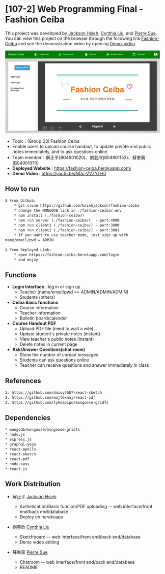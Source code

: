 # [107-2] Web Programming Final - Fashion Ceiba
This project was developed by [Jackson Hsieh](https://github.com/hsiehjackson), [Cynthia Liu](https://github.com/CynthiaYLiu), and [Pierre Sue](https://github.com/PierreSue). You can view this project on the browser through the following link [Fashion-Ceiba](https://fashion-ceiba.herokuapp.com/) and see the demonstration video by opening [Demo-video](https://youtu.be/NDc-VVZYLH0).

![image](https://github.com/CynthiaYLiu/Fashion-Ceiba/blob/master/img/68747470733a2f2f692e696d6775722e636f6d2f733341593361752e6a7067.jpeg)

* Topic : (Group 03) Fashion Ceiba
* Enable users to upload course handout, to update private and public notes immediately, and to ask questions online.
* Team member：解正平(B04901020)、劉芸欣(B04901152)、蘇峯廣(B04901070)
* **Deployed Website** : https://fashion-ceiba.herokuapp.com/
* **Demo Video** : https://youtu.be/NDc-VVZYLH0

## How to run
```
$ From Github:
    * git clone https://github.com/hsiehjackson/fashion-ceiba
    * change the MONGODB link in ./fashion-ceiba/.env
    * npm install (./fashion-ceiba/)
    * npm run server (./fashion-ceiba/)  - port:4000
    * npm run client1 (./fashion-ceiba/) - port:3000
    * npm run client2 (./fashion-ceiba/) - port:3001
    * If you want to use teacher mode, just sign up with name/email/pwd = ADMIN

$ From Deployed Link:
    * open https://fashion-ceiba.herokuapp.com/login
    * and enjoy
```

## Functions
* **Login Interface** : log in or sign up
    * Teacher (name/email/pwd == ADMIN/ADMIN/ADMIN)
    * Students (others)
* **Ceiba Basic functions**
    * Course information
    * Teacher information
    * Bulletin board/calender
* **Course Handout PDF**
    * Upload PDF file (need to wait a wile)
    * Update student's private notes (instant)
    * View teacher's public notes (instant)
    * Delete notes in current page
* **Ask/Answer Questions(chat room)**
    * Show the number of unread messages
    * Students can ask questions online
    * Teacher can receive questions and answer immediately in class

## References
```
1. https://github.com/daisy3607/react-sketch
2. https://github.com/wojtekmaj/react-pdf
3. https://github.com/lykmapipo/mongoose-gridfs
```

## Dependencies
```
* mongodb/mongoose/mongoose-gridfs
* node.js
* express.js
* graphql-yoga
* react-apollo
* react-sketch
* react-pdf
* node-sass
* react.js
```

## Work Distribution

* 解正平 [Jackson Hsieh](https://github.com/hsiehjackson)
    * Authetication/Basic funcion/PDF uploading  -- web interface/front end/back end/database
    * Deploy on herokuapp

* 劉芸欣 [Cynthia Liu](https://github.com/CynthiaYLiu)
    * Sketchboard -- web interface/front end/back end/database
    * Demo video editing

* 蘇峯廣 [Pierre Sue](https://github.com/PierreSue)
    * Chatroom -- web interface/front end/back end/database
    * README


